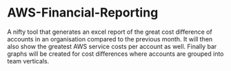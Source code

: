 # AWS-Financial-Reporting
A nifty tool that generates an excel report of the great cost difference of accounts in an organisation compared to the previous month. It will then also show the greatest AWS service costs per account as well. Finally bar graphs will be created for cost differences where accounts are grouped into team verticals.
